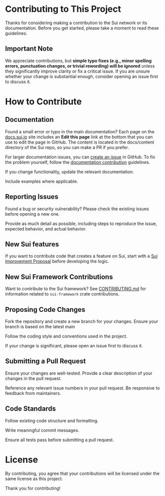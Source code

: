 # Contributing to This Project

Thanks for considering making a contribution to the Sui network or its documentation. Before you get started, please take a moment to read these guidelines.

## Important Note

We appreciate contributions, but **simple typo fixes (e.g., minor spelling errors, punctuation changes, or trivial rewording) will be ignored** unless they significantly improve clarity or fix a critical issue. If you are unsure whether your change is substantial enough, consider opening an issue first to discuss it.

# How to Contribute


## Documentation

Found a small error or typo in the main documentation? Each page on the [docs.sui.io](https://docs.sui.io/) site includes an **Edit this page** link at the bottom that you can use to edit the page in GitHub. The content is located in the docs/content directory of the Sui repo, so you can make a PR if you prefer. 

For larger documentation issues, you can [create an issue](https://github.com/MystenLabs/sui/issues/new/choose) in GitHub. To fix the problem yourself, follow the [documentation contribution](./docs/content/references/contribute/contribution-process.mdx) guidelines.

If you change functionality, update the relevant documentation.

Include examples where applicable.

## Reporting Issues

Found a bug or security vulnerability? Please check the existing issues before opening a new one.

Provide as much detail as possible, including steps to reproduce the issue, expected behavior, and actual behavior.

## New Sui features

If you want to contribute code that creates a feature on Sui, start with a [Sui Improvement Proposal](https://github.com/sui-foundation/sips/tree/main) before developing the logic.

## New Sui Framework Contributions

Want to contribute to the Sui framework? See [CONTRIBUTING.md](https://github.com/MystenLabs/sui/blob/main/crates/sui-framework/CONTRIBUTING.md) for information related to `sui-framework` crate contributions.

## Proposing Code Changes

Fork the repository and create a new branch for your changes. Ensure your branch is based on the latest main

Follow the coding style and conventions used in the project.

If your change is significant, please open an issue first to discuss it.

## Submitting a Pull Request

Ensure your changes are well-tested. Provide a clear description of your changes in the pull request.

Reference any relevant issue numbers in your pull request. Be responsive to feedback from maintainers.

## Code Standards

Follow existing code structure and formatting.

Write meaningful commit messages.

Ensure all tests pass before submitting a pull request.

# License

By contributing, you agree that your contributions will be licensed under the same license as this project.

Thank you for contributing!
